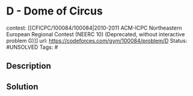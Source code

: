 # D - Dome of Circus

contest: [[CFICPC/100084/100084|2010-2011 ACM-ICPC Northeastern European Regional Contest (NEERC 10) (Deprecated, without interactive problem G)]]
url: https://codeforces.com/gym/100084/problem/D
Status: #UNSOLVED
Tags: #

## Description

## Solution

